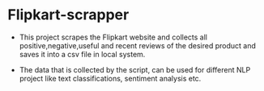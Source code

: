 # Flipkart-scrapper

 * This project scrapes the Flipkart website and collects all positive,negative,useful and recent reviews of the desired product and saves it into a csv file in local system.
 
 * The data that is collected by the script, can be used for different NLP project like text classifications, sentiment analysis etc.
